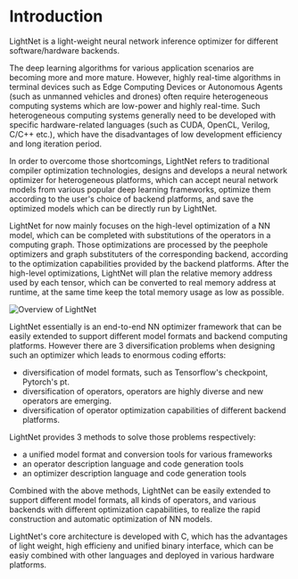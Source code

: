 # Introduction

LightNet is a light-weight neural network inference optimizer for different
software/hardware backends.

The deep learning algorithms for various application scenarios are becoming more
and more mature. However, highly real-time algorithms in terminal devices such
as Edge Computing Devices or Autonomous Agents (such as unmanned vehicles and
drones) often require heterogeneous computing systems which are low-power and
highly real-time. Such heterogeneous computing systems generally need to be
developed with specific hardware-related languages ​​(such as CUDA, OpenCL, 
Verilog, C/C++ etc.), which have the disadvantages of low development efficiency
and long iteration period.

In order to overcome those shortcomings, LightNet refers to traditional compiler
optimization technologies, designs and develops a neural network optimizer for
heterogeneous platforms, which can accept neural network models from various 
popular deep learning frameworks, optimize them according to the user's choice 
of backend platforms, and save the optimized models which can be directly run 
by LightNet.

LightNet for now mainly focuses on the high-level optimization of a NN model, 
which can be completed with substitutions of the operators in a computing 
graph. Those optimizations are processed by the peephole optimizers and graph
substituters of the corresponding backend, according to the optimization 
capabilities provided by the backend platforms. After the high-level
optimizations, LightNet will plan the relative memory address used by each 
tensor, which can be converted to real memory address at runtime, at the same
time keep the total memory usage as low as possible.

![Overview of LightNet](../img/overview.png)

LightNet essentially is an end-to-end NN optimizer framework that can be easily
extended to support different model formats and backend computing platforms.
However there are 3 diversification problems when designing such an optimizer
which leads to enormous coding efforts: 

  * diversification of model formats, such as Tensorflow's checkpoint, 
    Pytorch's pt.
  * diversification of operators, operators are highly diverse and new operators
    are emerging.
  * diversification of operator optimization capabilities of different backend 
    platforms.

LightNet provides 3 methods to solve those problems respectively:

  * a unified model format and conversion tools for various frameworks
  * an operator description language and code generation tools
  * an optimizer description language and code generation tools

Combined with the above methods, LightNet can be easily extended to support 
different model formats, all kinds of operators, and various backends with different
optimization capabilities, to realize the rapid construction and automatic
optimization of NN models.

LightNet's core architecture is developed with C, which has the advantages of 
light weight, high efficieny and unified binary interface, which can be easiy 
combined with other languages and deployed in various hardware platforms.
